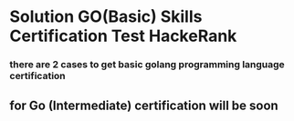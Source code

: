 # Solution GO(Basic) Skills Certification Test HackeRank
### there are 2 cases to get basic golang programming language certification

## for Go (Intermediate) certification will be soon
